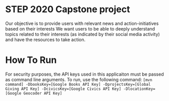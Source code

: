 # STEP 2020 Capstone project

Our objective is to provide users with relevant news and action-initiatives based on their interests We want users to be able to deeply understand topics related to their interests (as indicated by their social media activity) and have the resources to take action.

# How To Run
For security purposes, the API keys used in this applicaiton must be passed as command line arguments.
To run, use the following command: 	`[mvn command] -DbooksKey=[Google Books API Key] -DprojectsKey=[Global Giving API Key] -DcivicsKey=[Google Civics API Key] -DlocationKey=[Google Geocoder API Key]`
